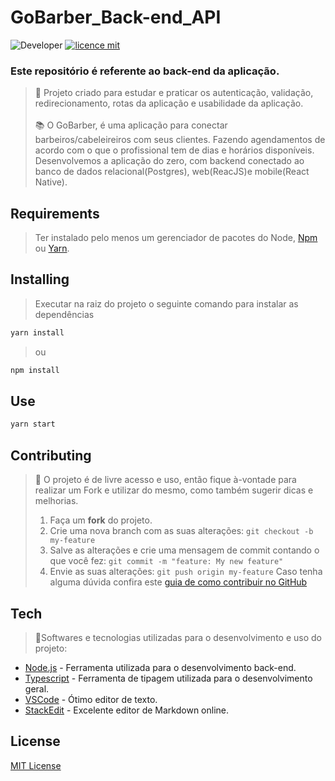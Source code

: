 
# GoBarber_Back-end_API
![Developer](https://img.shields.io/badge/GabrielFSSantos-GoBarber_Back-end_API)
[![licence mit](https://img.shields.io/github/license/GabrielFSSantos/GoBarber_Back-end_API)](https://github.com/GabrielFSSantos/GoBarber_Back-end_API/blob/master/LICENSE)

### Este repositório é referente ao back-end da aplicação.

> :wrench:  Projeto criado para estudar e praticar os autenticação, validação, redirecionamento, rotas da aplicação e usabilidade da aplicação. <br><br>
> :books: O GoBarber, é uma aplicação para conectar barbeiros/cabeleireiros com seus clientes. Fazendo agendamentos de acordo com o que o profissional tem de dias e horários disponíveis. Desenvolvemos a aplicação do zero, com backend conectado ao banco de dados relacional(Postgres), web(ReacJS)e mobile(React Native).


## Requirements
>Ter instalado pelo menos um gerenciador de pacotes do Node, [Npm](https://www.npmjs.com/) ou [Yarn](https://yarnpkg.com/).

## Installing

>Executar na raiz do projeto o seguinte comando para instalar as dependências
```sh
yarn install
```
>ou
```sh
npm install
```

## Use <a name="usage"></a>
```sh
yarn start
```

## Contributing
> :information_desk_person: O projeto é de livre acesso e uso, então fique à-vontade para realizar um Fork e utilizar do mesmo, como também sugerir dicas e melhorias.
> 
>  1. Faça um **fork** do projeto.
> 2. Crie uma nova branch com as suas alterações: `git checkout -b my-feature`
> 3. Salve as alterações e crie uma mensagem de commit contando o que você fez: `git commit -m "feature: My new feature"`
> 4. Envie as suas alterações: `git push origin my-feature`
> Caso tenha alguma dúvida confira este [guia de como contribuir no GitHub](https://github.com/firstcontributions/first-contributions)

## Tech
> :space_invader:Softwares e tecnologias utilizadas para o desenvolvimento e uso do projeto:
>
* [Node.js] - Ferramenta utilizada para o desenvolvimento back-end.
* [Typescript] - Ferramenta de tipagem utilizada para o desenvolvimento geral.
* [VSCode] - Ótimo editor de texto.
* [StackEdit] - Excelente editor de Markdown online.

## License
[MIT License](https://github.com/GabrielFSSantos/GoBarber_Back-end_API/blob/master/LICENSE)

[Node.js]: <https://nodejs.org/>
[Typescript]: <https://www.typescriptlang.org/>
[VSCode]: <https://code.visualstudio.com/>
[StackEdit]: <https://stackedit.io/>
